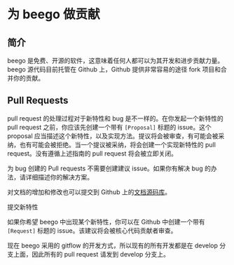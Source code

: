 # 为 beego 做贡献

## 简介

beego 是免费、开源的软件，这意味着任何人都可以为其开发和进步贡献力量。beego 源代码目前托管在 Github 上，Github 提供非常容易的途径 fork 项目和合并你的贡献。

## Pull Requests

pull request 的处理过程对于新特性和 bug 是不一样的。在你发起一个新特性的 pull request 之前，你应该先创建一个带有 `[Proposal]` 标题的 issue。这个 proposal 应当描述这个新特性，以及实现方法。提议将会被审查，有可能会被采纳，也有可能会被拒绝。当一个提议被采纳，将会创建一个实现新特性的 pull request。没有遵循上述指南的 pull request 将会被立即关闭。

为 bug 创建的 Pull requests 不需要创建建议 issue。如果你有解决 bug 的办法，请详细描述你的解决方案。

对文档的增加和修改也可以提交到 Github 上的[文档源码库](https://github.com/beego/beedoc)。

提交新特性

如果你希望 beego 中出现某个新特性，你可以在 Github 中创建一个带有 `[Request]` 标题的 issue。该建议将会被核心代码贡献者审查。

现在 beego 采用的 gitflow 的开发方式，所以现有的所有开发都是在 develop 分支上面，因此所有的 pull request 请发到 develop 分支上。
